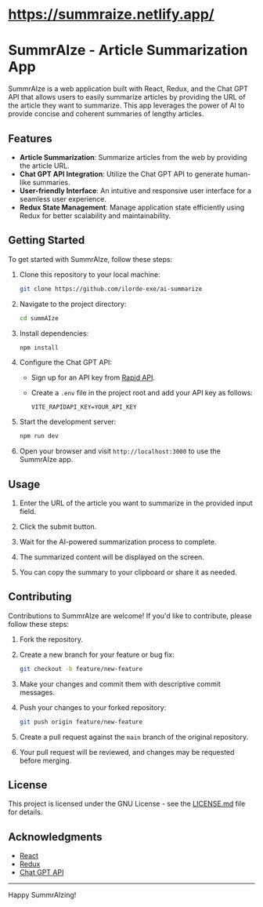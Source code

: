 # https://summraize.netlify.app/
# SummrAIze - Article Summarization App

SummrAIze is a web application built with React, Redux, and the Chat GPT API that allows users to easily summarize articles by providing the URL of the article they want to summarize. This app leverages the power of AI to provide concise and coherent summaries of lengthy articles.

## Features

- **Article Summarization**: Summarize articles from the web by providing the article URL.
- **Chat GPT API Integration**: Utilize the Chat GPT API to generate human-like summaries.
- **User-friendly Interface**: An intuitive and responsive user interface for a seamless user experience.
- **Redux State Management**: Manage application state efficiently using Redux for better scalability and maintainability.

## Getting Started

To get started with SummrAIze, follow these steps:

1. Clone this repository to your local machine:

   ```bash
   git clone https://github.com/ilorde-exe/ai-summarize
   ```

2. Navigate to the project directory:

   ```bash
   cd summAIze
   ```

3. Install dependencies:

   ```bash
   npm install
   ```

4. Configure the Chat GPT API:

   - Sign up for an API key from [Rapid API](https://rapidapi.com/restyler/api/article-extractor-and-summarizer).
   - Create a `.env` file in the project root and add your API key as follows:

     ```env
     VITE_RAPIDAPI_KEY=YOUR_API_KEY
     ```

5. Start the development server:

   ```bash
   npm run dev
   ```

6. Open your browser and visit `http://localhost:3000` to use the SummrAIze app.

## Usage

1. Enter the URL of the article you want to summarize in the provided input field.

2. Click the submit button.

3. Wait for the AI-powered summarization process to complete.

4. The summarized content will be displayed on the screen.

5. You can copy the summary to your clipboard or share it as needed.

## Contributing

Contributions to SummrAIze are welcome! If you'd like to contribute, please follow these steps:

1. Fork the repository.

2. Create a new branch for your feature or bug fix:

   ```bash
   git checkout -b feature/new-feature
   ```

3. Make your changes and commit them with descriptive commit messages.

4. Push your changes to your forked repository:

   ```bash
   git push origin feature/new-feature
   ```

5. Create a pull request against the `main` branch of the original repository.

6. Your pull request will be reviewed, and changes may be requested before merging.

## License

This project is licensed under the GNU License - see the [LICENSE.md](LICENSE.md) file for details.

## Acknowledgments

- [React](https://reactjs.org/)
- [Redux](https://redux.js.org/)
- [Chat GPT API](https://www.openai.com/chat-gpt)

---

Happy SummrAIzing!
```

